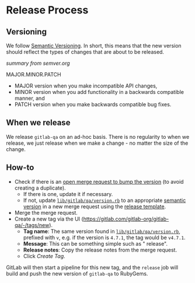 # Release Process

## Versioning

We follow [Semantic Versioning](https://semver.org).  In short, this means that the new version should reflect the types of changes that are about to be released.

*summary from semver.org*

MAJOR.MINOR.PATCH

- MAJOR version when you make incompatible API changes,
- MINOR version when you add functionality in a backwards compatible manner, and
- PATCH version when you make backwards compatible bug fixes.

## When we release

We release `gitlab-qa` on an ad-hoc basis.  There is no regularity to when we release, we just release
when we make a change - no matter the size of the change.

## How-to

- Check if there is an [open merge request to bump the version] (to avoid creating a duplicate).
  - If there is one, update it if necessary.
  - If not, update [`lib/gitlab/qa/version.rb`] to an appropriate [semantic version](https://semver.org) in a new merge request using the [release template].
- Merge the merge request.
- Create a new tag via the UI (https://gitlab.com/gitlab-org/gitlab-qa/-/tags/new).
  * **Tag name**: The same version found in [`lib/gitlab/qa/version.rb`], prefixed with `v`, e.g. if the version is `4.7.1`, the tag would be `v4.7.1`.
  * **Message**: This can be something simple such as "<version> release".
  * **Release notes**: Copy the release notes from the merge request.
  * Click *Create Tag*.
  
GitLab will then start a pipeline for this new tag, and the `release` job will build and push the new version of `gitlab-qa` to RubyGems.

[`lib/gitlab/qa/version.rb`]: https://gitlab.com/gitlab-org/gitlab-qa/blob/master/lib/gitlab/qa/version.rb#L3
[release template]: https://gitlab.com/gitlab-org/gitlab-qa/blob/master/.gitlab/merge_request_templates/Release.md
[open merge request to bump the version]: https://gitlab.com/gitlab-org/gitlab-qa/merge_requests?scope=all&utf8=%E2%9C%93&state=opened&search=bump+version
